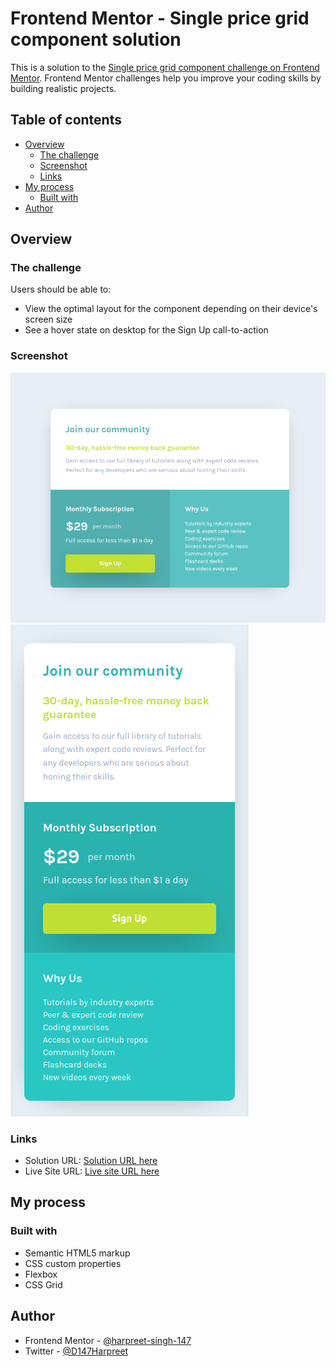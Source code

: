 # Frontend Mentor - Single price grid component solution

This is a solution to the [Single price grid component challenge on Frontend Mentor](https://www.frontendmentor.io/challenges/single-price-grid-component-5ce41129d0ff452fec5abbbc). Frontend Mentor challenges help you improve your coding skills by building realistic projects.

## Table of contents

- [Overview](#overview)
  - [The challenge](#the-challenge)
  - [Screenshot](#screenshot)
  - [Links](#links)
- [My process](#my-process)
  - [Built with](#built-with)
- [Author](#author)

## Overview

### The challenge

Users should be able to:

- View the optimal layout for the component depending on their device's screen size
- See a hover state on desktop for the Sign Up call-to-action

### Screenshot

![](./images/single-price-grid-desktop-screenshot.png)
![](./images/single-price-grid-mobile-screenshot.png)

### Links

- Solution URL: [Solution URL here](https://github.com/harpreet-singh-147/front-end-mentor-single-price-grid-component)
- Live Site URL: [Live site URL here](https://harpreet-singh-147.github.io/front-end-mentor-single-price-grid-component/)

## My process

### Built with

- Semantic HTML5 markup
- CSS custom properties
- Flexbox
- CSS Grid

## Author

- Frontend Mentor - [@harpreet-singh-147](https://www.frontendmentor.io/profile/harpreet-singh-147)
- Twitter - [@D147Harpreet](https://twitter.com/D147Harpreet)
